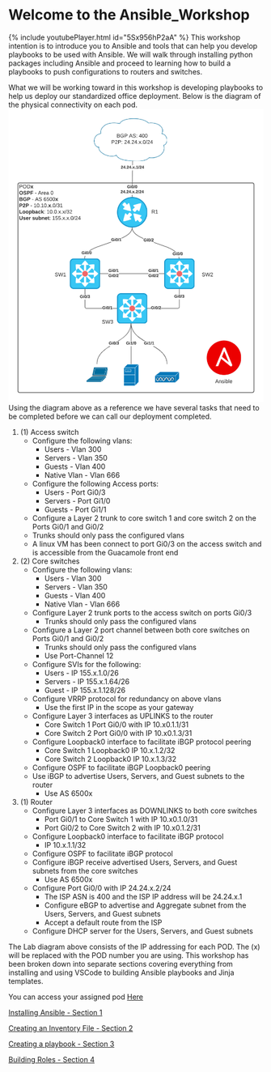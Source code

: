 # Welcome to the Ansible_Workshop
{% include youtubePlayer.html id="5Sx956hP2aA" %}
This workshop intention is to introduce you to Ansible and tools that can help you develop playbooks to be used with Ansible. We will walk through installing python packages including Ansible and proceed to learning how to build a playbooks to push configurations to routers and switches.

What we will be working toward in this workshop is developing playbooks to help us deploy our standardized office deployment. Below is the diagram of the physical connectivity on each pod. 
<img src="/assets/images/Ansible-WorkShop.png" alt="">
Using the diagram above as a reference we have several tasks that need to be completed before we can call our deployment completed.
1. (1) Access switch
    * Configure the following vlans:
      * Users - Vlan 300
      * Servers - Vlan 350
      * Guests - Vlan 400
      * Native Vlan - Vlan 666
    * Configure the following Access ports:
      * Users - Port Gi0/3 
      * Servers - Port Gi1/0
      * Guests - Port Gi1/1
    *  Configure a Layer 2 trunk to core switch 1 and core switch 2 on the Ports Gi0/1 and Gi0/2
      * Trunks should only pass the configured vlans
    * A linux VM has been connect to port Gi0/3 on the access switch and is accessible from the Guacamole front end
2. (2) Core switches
    * Configure the following vlans:
      * Users - Vlan 300
      * Servers - Vlan 350
      * Guests - Vlan 400
      * Native Vlan - Vlan 666
    * Configure Layer 2 trunk ports to the access switch on ports Gi0/3
      * Trunks should only pass the configured vlans
    * Configure a Layer 2 port channel between both core switches on Ports Gi0/1 and Gi0/2
      * Trunks should only pass the configured vlans
      * Use Port-Channel 12
    * Configure SVIs for the following: 
      * Users - IP 155.x.1.0/26
      * Servers - IP 155.x.1.64/26
      * Guest - IP 155.x.1.128/26
    * Configure VRRP protocol for redundancy on above vlans
      * Use the first IP in the scope as your gateway
    * Configure Layer 3 interfaces as UPLINKS to the router
      * Core Switch 1 Port Gi0/0 with IP 10.x0.1.1/31
      * Core Switch 2 Port Gi0/0 with IP 10.x0.1.3/31
    * Configure Loopback0 interface to facilitate iBGP protocol peering
      * Core Switch 1 Loopback0 IP 10.x.1.2/32
      * Core Switch 2 Loopback0 IP 10.x.1.3/32
    * Configure OSPF to facilitate iBGP Loopback0 peering
    * Use iBGP to advertise Users, Servers, and Guest subnets to the router
      * Use AS 6500x
3.  (1) Router
    * Configure Layer 3 interfaces as DOWNLINKS to both core switches
      * Port Gi0/1 to Core Switch 1 with IP 10.x0.1.0/31
      * Port Gi0/2 to Core Switch 2 with IP 10.x0.1.2/31
    * Configure Loopback0 interface to facilitate iBGP protocol
      * IP 10.x.1.1/32
    * Configure OSPF to facilitate iBGP protocol
    * Configure iBGP receive advertised Users, Servers, and Guest subnets from the core switches
      * Use AS 6500x
    * Configure Port Gi0/0 with IP 24.24.x.2/24
      * The ISP ASN is 400 and the ISP IP address will be 24.24.x.1
      * Configure eBGP to advertise and Aggregate subnet from the Users, Servers, and Guest subnets 
      * Accept a default route from the ISP
    * Configure DHCP server for the Users, Servers, and Guest subnets

The Lab diagram above consists of the IP addressing for each POD. The (x) will be replaced with the POD number you are using. This workshop has been broken down into separate sections covering everything from installing and using VSCode to building Ansible playbooks and Jinja templates.

 You can access your assigned pod [Here](http://guacamole.ansible-lab.com:8080/guacamole)

[Installing Ansible - Section 1](installing_ansible.md)

[Creating an Inventory File - Section 2](inventory_file.md)

[Creating a playbook - Section 3](first_play.md)

[Building Roles - Section 4](building_roles.md)
